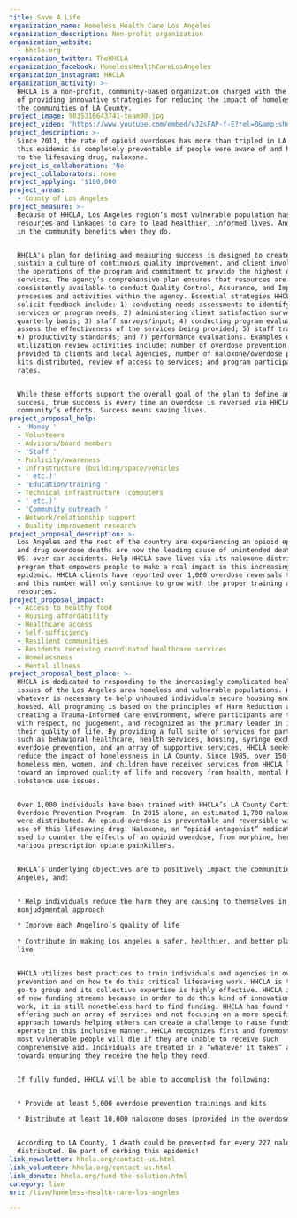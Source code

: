 ```yaml
---
title: Save A Life
organization_name: Homeless Health Care Los Angeles
organization_description: Non-profit organization
organization_website:
  - hhcla.org
organization_twitter: TheHHCLA
organization_facebook: HomelessHealthCareLosAngeles
organization_instagram: HHCLA
organization_activity: >-
  HHCLA is a non-profit, community-based organization charged with the mission
  of providing innovative strategies for reducing the impact of homelessness in
  the communities of LA County.
project_image: 9035316643741-team90.jpg
project_video: 'https://www.youtube.com/embed/vJZsFAP-f-E?rel=0&amp;showinfo=0'
project_description: >-
  Since 2011, the rate of opioid overdoses has more than tripled in LA County;
  this epidemic is completely preventable if people were aware of and had access
  to the lifesaving drug, naloxone.
project_is_collaboration: 'No'
project_collaborators: none
project_applying: '$100,000'
project_areas:
  - County of Los Angeles
project_measure: >-
  Because of HHCLA, Los Angeles region’s most vulnerable population has the
  resources and linkages to care to lead healthier, informed lives. And everyone
  in the community benefits when they do.


  HHCLA's plan for defining and measuring success is designed to create and
  sustain a culture of continuous quality improvement, and client involvement in
  the operations of the program and commitment to provide the highest quality
  services. The agency’s comprehensive plan ensures that resources are
  consistently available to conduct Quality Control, Assurance, and Improvement
  processes and activities within the agency. Essential strategies HHCLA uses to
  solicit feedback include: 1) conducting needs assessments to identify gaps in
  services or program needs; 2) administering client satisfaction surveys on a
  quarterly basis; 3) staff surveys/input; 4) conducting program evaluations to
  assess the effectiveness of the services being provided; 5) staff trainings;
  6) productivity standards; and 7) performance evaluations. Examples of
  utilization review activities include: number of overdose prevention trainings
  provided to clients and local agencies, number of naloxone/overdose prevention
  kits distributed, review of access to services; and program participation
  rates.


  While these efforts support the overall goal of the plan to define and measure
  success, true success is every time an overdose is reversed via HHCLA and the
  community’s efforts. Success means saving lives.
project_proposal_help:
  - 'Money '
  - Volunteers
  - Advisors/board members
  - 'Staff '
  - Publicity/awareness
  - Infrastructure (building/space/vehicles
  - ' etc.)'
  - 'Education/training '
  - Technical infrastructure (computers
  - ' etc.)'
  - 'Community outreach '
  - Network/relationship support
  - Quality improvement research
project_proposal_description: >-
  Los Angeles and the rest of the country are experiencing an opioid epidemic,
  and drug overdose deaths are now the leading cause of unintended death in the
  US, over car accidents. Help HHCLA save lives via its naloxone distribution
  program that empowers people to make a real impact in this increasing
  epidemic. HHCLA clients have reported over 1,000 overdose reversals to date
  and this number will only continue to grow with the proper training and
  resources.
project_proposal_impact:
  - Access to healthy food
  - Housing affordability
  - Healthcare access
  - Self-sufficiency
  - Resilient communities
  - Residents receiving coordinated healthcare services
  - Homelessness
  - Mental illness
project_proposal_best_place: >-
  HHCLA is dedicated to responding to the increasingly complicated health care
  issues of the Los Angeles area homeless and vulnerable populations. HHCLA does
  whatever is necessary to help unhoused individuals secure housing and to stay
  housed. All programing is based on the principles of Harm Reduction and
  creating a Trauma-Informed Care environment, where participants are treated
  with respect, no judgement, and recognized as the primary leader in improving
  their quality of life. By providing a full suite of services for participants—
  such as behavioral healthcare, health services, housing, syringe exchange,
  overdose prevention, and an array of supportive services, HHCLA seeks to
  reduce the impact of homelessness in LA County. Since 1985, over 150,000
  homeless men, women, and children have received services from HHCLA leading
  toward an improved quality of life and recovery from health, mental health and
  substance use issues.


  Over 1,000 individuals have been trained with HHCLA’s LA County Certified
  Overdose Prevention Program. In 2015 alone, an estimated 1,700 naloxone kits
  were distributed. An opioid overdose is preventable and reversible with the
  use of this lifesaving drug! Naloxone, an “opioid antagonist” medication is
  used to counter the effects of an opioid overdose, from morphine, heroin, or
  various prescription opiate painkillers.


  HHCLA’s underlying objectives are to positively impact the communities of Los
  Angeles, and:


  * Help individuals reduce the harm they are causing to themselves in a
  nonjudgmental approach

  * Improve each Angelino’s quality of life

  * Contribute in making Los Angeles a safer, healthier, and better place to
  live


  HHCLA utilizes best practices to train individuals and agencies in overdose
  prevention and on how to do this critical lifesaving work. HHCLA is to the
  go-to group and its collective expertise is highly effective. HHCLA is in need
  of new funding streams because in order to do this kind of innovation and
  work, it is still nonetheless hard to find funding. HHCLA has found that
  offering such an array of services and not focusing on a more specific one-way
  approach towards helping others can create a challenge to raise funds to
  operate in this inclusive manner. HHCLA recognizes first and foremost that the
  most vulnerable people will die if they are unable to receive such
  comprehensive aid. Individuals are treated in a “whatever it takes” approach
  towards ensuring they receive the help they need. 


  If fully funded, HHCLA will be able to accomplish the following: 


  * Provide at least 5,000 overdose prevention trainings and kits 

  * Distribute at least 10,000 naloxone doses (provided in the overdose kit)


  According to LA County, 1 death could be prevented for every 227 naloxone kits
  distributed. Be part of curbing this epidemic!
link_newsletter: hhcla.org/contact-us.html
link_volunteer: hhcla.org/contact-us.html
link_donate: hhcla.org/fund-the-solution.html
category: live
uri: /live/homeless-health-care-los-angeles

---
```

